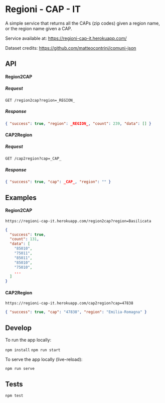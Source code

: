 # Regioni - CAP - IT

A simple service that returns all the CAPs (zip codes) given a region name, or the region name given a CAP.

Service available at: https://regioni-cap-it.herokuapp.com/

Dataset credits: https://github.com/matteocontrini/comuni-json

## API

#### Region2CAP

##### Request

`GET /region2cap?region=_REGION_`

##### Response

```json
{ "success": true, "region": _REGION_, "count": 239, "data": [] }
```

#### CAP2Region

##### Request

`GET /cap2region?cap=_CAP_`

##### Response

```json
{ "success": true, "cap": _CAP_, "region": "" }
```

## Examples

#### Region2CAP

`https://regioni-cap-it.herokuapp.com/region2cap?region=Basilicata`

```json
{
  "success": true,
  "count": 131,
  "data": [
    "85010",
    "75011",
    "85011",
    "85010",
    "75010",
    ...
  ]
}
```

#### CAP2Region

`https://regioni-cap-it.herokuapp.com/cap2region?cap=47838`

```json
{ "success": true, "cap": "47838", "region": "Emilia-Romagna" }
```

## Develop

To run the app locally:

`npm install`
`npm run start`

To serve the app locally (live-reload):

`npm run serve`

## Tests

`npm test`
